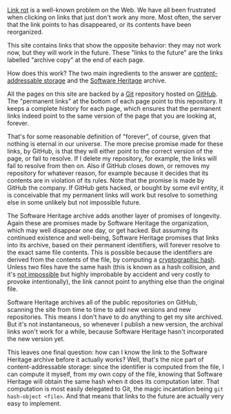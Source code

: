 [Link rot](https://en.wikipedia.org/wiki/Link_rot) is a well-known problem on the Web. We have all been frustrated when clicking on links that just don't work any more. Most often, the server that the link points to has disappeared, or its contents have been reorganized.

This site contains links that show the opposite behavior: they may not work now, but they will work in the future. These "links to the future" are the links labelled "archive copy" at the end of each page.

How does this work? The two main ingredients to the answer are [content-addressable storage](Content-addressable%20storage.md) and the [Software Heritage](https://www.softwareheritage.org/) archive.

All the pages on this site are backed by a [Git](Git.md) repository hosted on [GitHub](https://github.com/). The "permanent links" at the bottom of each page point to this repository. It keeps a complete history for each page, which ensures that the permanent links indeed point to the same version of the page that you are looking at, forever.

That's for some reasonable definition of "forever", of course, given that nothing is eternal in our universe. The more precise promise made for these links, by GitHub, is that they will either point to the correct version of the page, or fail to resolve. If I delete my repository, for example, the links will fail to resolve from then on. Also if GitHub closes down, or removes my repository for whatever reason, for example because it decides that its contents are in violation of its rules. Note that the promise is made by GitHub the company. If GitHub gets hacked, or bought by some evil entity, it is conceivable that my permanent links will work but resolve to something else in some unlikely but not impossible future.

The Software Heritage archive adds another layer of promises of longevity. Again these are promises made by Software Heritage the organization, which may well disappear one day, or get hacked. But assuming its continued existence and well-being, Software Heritage promises that links into its archive, based on their permanent identifiers, will forever resolve to the exact same file contents. This is possible because the identifiers are derived from the contents of the file, by computing a [cryptographic hash](https://en.wikipedia.org/wiki/Cryptographic_hash_function). Unless two files have the same hash (this is known as a hash collision, and it's [not impossible](https://security.googleblog.com/2017/02/announcing-first-sha1-collision.html) but highly improbable by accident and very costly to provoke intentionally), the link cannot point to anything else than the original file.

Software Heritage archives all of the public repositories on GitHub, scanning the site from time to time to add new versions and new repositories. This means I don't have to do anything to get my site archived. But it's not instantaneous, so whenever I publish a new version, the archival links won't work for a while, because Software Heritage hasn't incorporated the new version yet.

This leaves one final question: how can I know the link to the Software Heritage archive before it actually works? Well, that's the nice part of content-addressable storage: since the identifier is computed from the file, I can compute it myself, from my own copy of the file, knowing that Software Heritage will obtain the same hash when it does its computation later. That computation is most easily delegated to Git, the magic incantation being `git hash-object <file>`. And that means that links to the future are actually very easy to implement.
